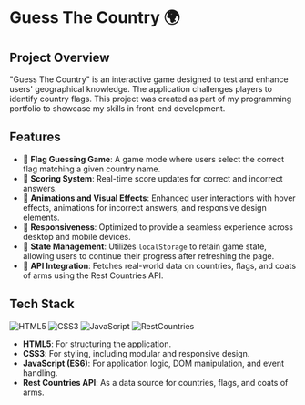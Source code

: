 # Guess The Country 🌍

## Project Overview
"Guess The Country" is an interactive game designed to test and enhance users' geographical knowledge. The application challenges players to identify country flags. This project was created as part of my programming portfolio to showcase my skills in front-end development.

## Features
- 🌟 **Flag Guessing Game**: A game mode where users select the correct flag matching a given country name.
- 🌟 **Scoring System**: Real-time score updates for correct and incorrect answers.
- 🌟 **Animations and Visual Effects**: Enhanced user interactions with hover effects, animations for incorrect answers, and responsive design elements.
- 🌟 **Responsiveness**: Optimized to provide a seamless experience across desktop and mobile devices.
- 🌟 **State Management**: Utilizes `localStorage` to retain game state, allowing users to continue their progress after refreshing the page.
- 🌟 **API Integration**: Fetches real-world data on countries, flags, and coats of arms using the Rest Countries API.

## Tech Stack
![HTML5](https://img.shields.io/badge/HTML5-E34F26?style=for-the-badge&logo=html5&logoColor=white) ![CSS3](https://img.shields.io/badge/CSS3-1572B6?style=for-the-badge&logo=css3&logoColor=white) ![JavaScript](https://img.shields.io/badge/JavaScript-F7DF1E?style=for-the-badge&logo=javascript&logoColor=black) ![RestCountries](https://img.shields.io/badge/REST%20Countries-0078D4?style=for-the-badge&logo=microsoftazure&logoColor=white)
- **HTML5**: For structuring the application.
- **CSS3**: For styling, including modular and responsive design.
- **JavaScript (ES6)**: For application logic, DOM manipulation, and event handling.
- **Rest Countries API**: As a data source for countries, flags, and coats of arms.
